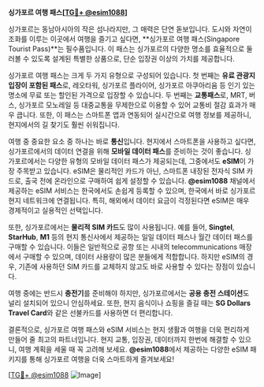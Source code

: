 **싱가포르 여행 패스[[TG💪+ @esim1088](https://t.me/s/esim1088)]**

싱가포르는 동남아시아의 작은 섬나라지만, 그 매력은 단연 돋보입니다. 도시와 자연이 조화를 이루는 이곳에서 여행을 즐기고 싶다면, **싱가포르 여행 패스(Singapore Tourist Pass)**는 필수품입니다. 이 패스는 싱가포르의 다양한 명소를 효율적으로 둘러볼 수 있도록 설계된 특별한 상품으로, 단순 입장권 이상의 가치를 제공합니다.

싱가포르 여행 패스는 크게 두 가지 유형으로 구성되어 있습니다. 첫 번째는 **유료 관광지 입장이 포함된 패스**로, 레오타워, 싱가포르 플라이어, 싱가포르 아쿠아리움 등 인기 있는 명소에 무료 또는 할인된 가격으로 입장할 수 있습니다. 두 번째는 **교통패스**로, MRT, 버스, 싱가포르 모노레일 등 대중교통을 무제한으로 이용할 수 있어 교통비 절감 효과가 매우 큽니다. 또한, 이 패스는 스마트폰 앱과 연동되어 실시간으로 여행 정보를 제공하니, 현지에서의 길 찾기도 훨씬 쉬워집니다.

여행 중 중요한 요소 중 하나는 바로 **통신**입니다. 현지에서 스마트폰을 사용하고 싶다면, 싱가포르에서의 데이터 연결을 위해 **모바일 데이터 패스**를 준비하는 것이 좋습니다. 싱가포르에서는 다양한 유형의 모바일 데이터 패스가 제공되는데, 그중에서도 **eSIM**이 가장 주목받고 있습니다. eSIM은 물리적인 카드가 아닌, 스마트폰 내장된 전자식 SIM 카드로, 출국 전에 온라인으로 구매하여 쉽게 설정할 수 있습니다. **@esim1088** 채널에서 제공하는 eSIM 서비스는 한국에서도 손쉽게 등록할 수 있으며, 한국에서 바로 싱가포르 현지 네트워크에 연결됩니다. 특히, 해외에서 데이터 요금이 걱정된다면 eSIM은 매우 경제적이고 실용적인 선택입니다.

또한, 싱가포르에서는 **물리적 SIM 카드**도 많이 사용됩니다. 예를 들어, **Singtel**, **StarHub**, **M1** 등의 현지 통신사에서 제공하는 일일 데이터 패스나 월간 데이터 패스를 구매할 수 있습니다. 이들은 일반적으로 공항 또는 시내의 telecommunications 매장에서 구매할 수 있으며, 데이터 사용량이 많은 분들에게 적합합니다. 하지만 eSIM의 경우, 기존에 사용하던 SIM 카드를 교체하지 않고도 바로 사용할 수 있다는 장점이 있습니다.

여행 중에는 반드시 **충전기**를 준비해야 하지만, 싱가포르에서는 **공용 충전 스테이션**도 널리 설치되어 있으니 안심하세요. 또한, 현지 음식이나 쇼핑을 즐길 때는 **SG Dollars Travel Card**와 같은 선불카드를 사용하면 더 편리합니다.

결론적으로, 싱가포르 여행 패스와 eSIM 서비스는 현지 생활과 여행을 더욱 편리하게 만들어 줄 최고의 파트너입니다. 현지 교통, 입장권, 데이터까지 한번에 해결할 수 있으니, 여행 계획을 세울 때 꼭 고려해 보세요. **@esim1088**에서 제공하는 다양한 eSIM 패키지를 통해 싱가포르 여행을 더욱 스마트하게 즐겨보세요!

[[TG💪+ @esim1088](https://t.me/s/esim1088) ![Image](https://i.postimg.cc/Y0z9fWf4/image.png)]
